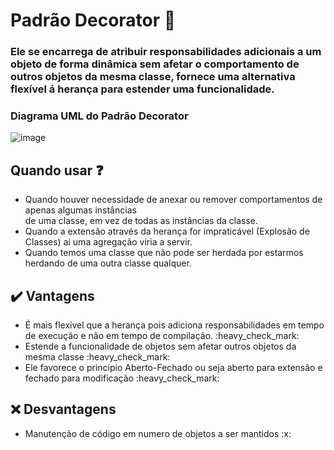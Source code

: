 # Padrão Decorator :bookmark_tabs:

<h3>Ele se encarrega de atribuir responsabilidades adicionais a um objeto de forma dinâmica sem afetar o comportamento
de outros objetos da mesma classe, fornece uma alternativa flexível á herança para estender uma funcionalidade.
</h3>

<h3> Diagrama UML do Padrão Decorator </h3>

![image](https://www.thiengo.com.br/img/post/normal/h7es79md3qmktitpnk4rngie9575459cb5996eed4c8fa60cfa16c95312.jpg)

## Quando usar :question: 

<ul>
    <li>Quando houver necessidade de anexar ou remover comportamentos de apenas algumas instâncias <br>
        de uma classe, em vez de todas as instâncias da classe.
    </li>
    <li>Quando a extensão através da herança for impraticável (Explosão de Classes) ai uma agregação viria a servir.</li>
    <li>Quando temos uma classe que não pode ser herdada por estarmos herdando de uma outra classe qualquer.</li>
</ul>


## :heavy_check_mark: Vantagens 

<ul>
  <li>É mais flexível que a herança pois adiciona responsabilidades em tempo de execução e não em tempo de compilação. :heavy_check_mark: </li> 
  <li>Estende a funcionalidade de objetos sem afetar outros objetos da mesma classe :heavy_check_mark: </li> 
  <li>Ele favorece o principio Aberto-Fechado ou seja aberto para extensão e fechado para modificação :heavy_check_mark: </li> 
</ul>

## :x: Desvantagens

<ul>
  <li>Manutenção de código em numero de objetos a ser mantidos :x: </li> 
</ul>
